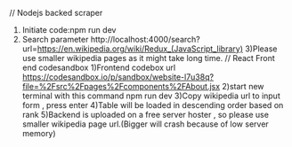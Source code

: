 // Nodejs backed scraper
1) Initiate 
    code:npm run dev
2) Search parameter
   http://localhost:4000/search?url=https://en.wikipedia.org/wiki/Redux_(JavaScript_library)
3)Please use smaller wikipedia pages as it might take long time.
// React Front end codesandbox
1)Frontend codebox url 
https://codesandbox.io/p/sandbox/website-l7u38q?file=%2Fsrc%2Fpages%2Fcomponents%2FAbout.jsx
2)start new terminal with this command
npm run dev
3)Copy wikipedia url to input form , press enter
4)Table will be loaded in descending order based on rank
5)Backend is uploaded on a free server hoster , so please use smaller wikipedia page url.(Bigger will crash because of low server memory)
